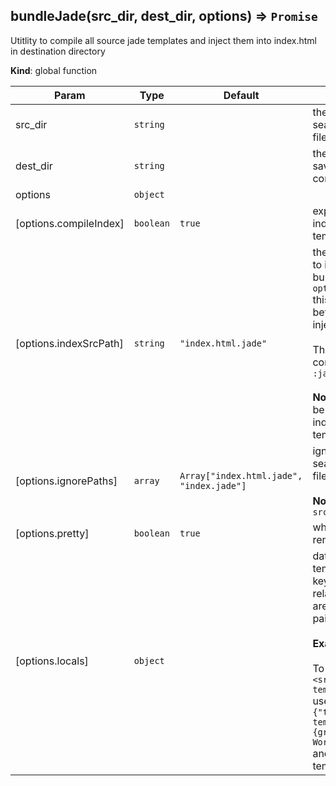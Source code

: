 <a name="bundleJade"></a>
## bundleJade(src_dir, dest_dir, options) ⇒ <code>Promise</code>
Utitlity to compile all source jade templates and inject them into index.html in destination directory

**Kind**: global function  

| Param | Type | Default | Description |
| --- | --- | --- | --- |
| src_dir | <code>string</code> |  | the source directory to search for jade template files |
| dest_dir | <code>string</code> |  | the destination directory to save index.html after compiling |
| options | <code>object</code> |  |  |
| [options.compileIndex] | <code>boolean</code> | <code>true</code> | expect to compile jade index file as well as templates |
| [options.indexSrcPath] | <code>string</code> | <code>&quot;index.html.jade&quot;</code> | the name of the index file to inject rendered template bundle into. If 		`options.compileIndex=true` this file will be compiled before the 		templates are injected. 		<br/><br/> 		The file itself should contain a comment `<!-- :jade templates: -->` 		<br/><br/> 		**Note:** indexSrcPath should be relative to `src_dir` 		to indicate where to inject the template files. |
| [options.ignorePaths] | <code>array</code> | <code>Array[&quot;index.html.jade&quot;, &quot;index.jade&quot;]</code> | ignore these paths when searching for template files in `src_dir`. 		<br/><br/> 		**Note:** Paths are relative to `src_dir` |
| [options.pretty] | <code>boolean</code> | <code>true</code> | whether to prettify the jade rendered output |
| [options.locals] | <code>object</code> |  | data to inject into the templates at compile time 		keys are the filenames relative to `src_dir`, values are an object of key:value pairs. 		<br/><br/> 		**Example** 		<br/><br/> 		To inject locals into `<src_dir>/templates/my-template.html.jade'`<br/> 		use `locals: {"templates/my-template.html.jade":{greeting: "Hello World"}}`<br/> 		and refer to it in the template as `greeting` |

